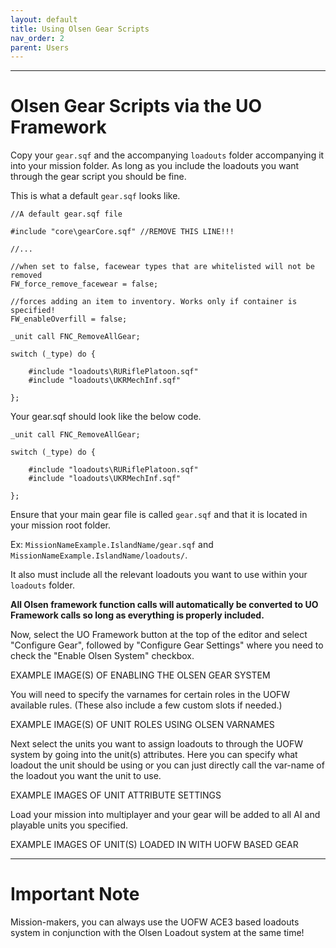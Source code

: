 ```yaml
---
layout: default
title: Using Olsen Gear Scripts
nav_order: 2
parent: Users
---
```


---

<!-- EXAMPLE/TUTORIAL VIDEO FOR THIS PAGE -->

<!-- Should video be at the top or the bottom of the page(s) ? -->

# Olsen Gear Scripts via the UO Framework

Copy your ``gear.sqf`` and the accompanying ``loadouts`` folder accompanying it into your mission folder. As long as you include the loadouts you want through the gear script you should be fine.

This is what a default ``gear.sqf`` looks like.

```
//A default gear.sqf file

#include "core\gearCore.sqf" //REMOVE THIS LINE!!!

//...

//when set to false, facewear types that are whitelisted will not be removed
FW_force_remove_facewear = false;

//forces adding an item to inventory. Works only if container is specified!
FW_enableOverfill = false;

_unit call FNC_RemoveAllGear;

switch (_type) do {

	#include "loadouts\RURiflePlatoon.sqf"
	#include "loadouts\UKRMechInf.sqf"

};
```

Your gear.sqf should look like the below code.

```
_unit call FNC_RemoveAllGear;

switch (_type) do {

	#include "loadouts\RURiflePlatoon.sqf"
	#include "loadouts\UKRMechInf.sqf"

};
```

Ensure that your main gear file is called ``gear.sqf`` and that it is located in your mission root folder.

Ex: ``MissionNameExample.IslandName/gear.sqf`` and ``MissionNameExample.IslandName/loadouts/``. 

It also must include all the relevant loadouts you want to use within your ``loadouts`` folder.

**All Olsen framework function calls will automatically be converted to UO Framework calls so long as everything is properly included.**

Now, select the UO Framework button at the top of the editor and select "Configure Gear", followed by "Configure Gear Settings" where you need to check the "Enable Olsen System" checkbox.

EXAMPLE IMAGE(S) OF ENABLING THE OLSEN GEAR SYSTEM

You will need to specify the varnames for certain roles in the UOFW available rules. (These also include a few custom slots if needed.)

EXAMPLE IMAGE(S) OF UNIT ROLES USING OLSEN VARNAMES

Next select the units you want to assign loadouts to through the UOFW system by going into the unit(s) attributes. Here you can specify what loadout the unit should be using or you can just directly call the var-name of the loadout you want the unit to use.

EXAMPLE IMAGES OF UNIT ATTRIBUTE SETTINGS

Load your mission into multiplayer and your gear will be added to all AI and playable units you specified.

EXAMPLE IMAGES OF UNIT(S) LOADED IN WITH UOFW BASED GEAR

---

# Important Note
Mission-makers, you can always use the UOFW ACE3 based loadouts system in conjunction with the Olsen Loadout system at the same time!
